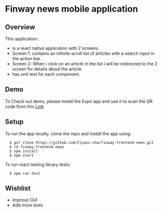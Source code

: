 # Finway news mobile application 
## Overview

This application :
- is a react native application with 2 screens.
- Screen 1: contains an infinite scroll list of articles with a search input in the action
bar .
- Screen 2: When i click on an article in the list i will be redirected to the 2 screen for
details about the article.
- has unit test for each component.


## Demo 
To Check out demo, please install the Expo app and use it to scan the QR code from this [Link](https://ecstatic-northcutt-6f4f16.netlify.app/)


## Setup 
To run the app locally, clone the repo and install the app using:

```
  $ git clone https://github.com/Ilyass-shw/finway-frontend-news.git
  $ cd finway-frontend-news
  $ npm install
  $ npm start
```

To run react testing library tests:

```
  $ npm run test
```

## Wishlist


- Improve GUI
- Add more tests
